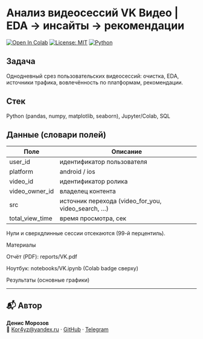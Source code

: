 # Анализ видеосессий VK Видео  |  EDA → инсайты → рекомендации
[![Open In Colab](https://colab.research.google.com/assets/colab-badge.svg)](https://colab.research.google.com/drive/1ZykbZZXAXpsL4L23zqEr1y9f_eD8gnN8?usp=sharing)
[![License: MIT](https://img.shields.io/badge/License-MIT-green.svg)](https://github.com/Kor4yz/Analysis-of-user-video-sessions-on-the-VK-Video-platform/blob/main/LICENSE)
[![Python](https://img.shields.io/badge/python-3.10+-blue)](https://github.com/Kor4yz/Analysis-of-user-video-sessions-on-the-VK-Video-platform/blob/main/vk.py)
## Задача
Однодневный срез пользовательских видеосессий: очистка, EDA, источники трафика, вовлечённость по платформам, рекомендации.

## Стек
Python (pandas, numpy, matplotlib, seaborn), Jupyter/Colab, SQL

## Данные (словари полей)
| Поле | Описание |
|---|---|
| user_id | идентификатор пользователя |
| platform | android / ios |
| video_id | идентификатор ролика |
| video_owner_id | владелец контента |
| src | источник перехода (video_for_you, video_search, …) |
| total_view_time | время просмотра, сек |
Нули и сверхдлинные сессии отсекаются (99-й перцентиль).

Материалы

Отчёт (PDF): reports/VK.pdf

Ноутбук: notebooks/VK.ipynb (Colab badge сверху)

Результаты (основные графики)

---

## 📬 Автор
**Денис Морозов**  
📧 Kor4yz@yandex.ru · [GitHub](https://github.com/Kor4yz) · [Telegram](https://t.me/kor4yz)
